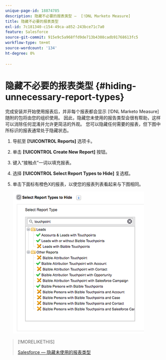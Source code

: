 ```yaml
---
unique-page-id: 18874785
description: 隐藏不必要的报表类型 —  [!DNL Marketo Measure]
title: 隐藏不必要的报表类型
exl-id: 7c181340-c154-49ca-a852-243bce71c7a0
feature: Salesforce
source-git-commit: 915e9c5a968ffd9de713b4308cadb91768613fc5
workflow-type: tm+mt
source-wordcount: '134'
ht-degree: 0%

---
```


# 隐藏不必要的报表类型 {#hiding-unnecessary-report-types}

完成安装并开始使用报表后，并非每个报表都会显示 [!DNL Marketo Measure] 随附的包将由您的组织使用。 因此，隐藏您未使用的报告类型会很有帮助，这样可以消除任何混淆并允许更简洁的外观。 您可以隐藏任何需要的报表，但下图中所标识的报表通常处于隐藏状态。

1. 导航至 **[!UICONTROL Reports]** 选项卡。

1. 单击 **[!UICONTROL Create New Report]** 按钮。

1. 键入“接触点”一词以填充报表。

1. 选择 **[!UICONTROL Select Report Types to Hide]** 复选框。

1. 单击下面标有橙色X的报表，以使您的报表列表看起来与下图相同。

   ![](assets/1-4.png)

>[!MORELIKETHIS]
>
>[Salesforce — 隐藏未使用的报表类型](https://help.salesforce.com/articleView?id=release-notes.rn_analytics_hide_report_types.htm&amp;type=5&amp;language=en_us)
